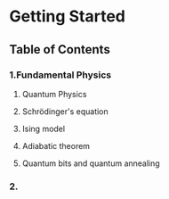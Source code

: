 # Getting Started

## Table of Contents

### 1.Fundamental Physics

1. Quantum Physics

1. Schrödinger's equation

1. Ising model

1. Adiabatic theorem

1. Quantum bits and quantum annealing

### 2. 